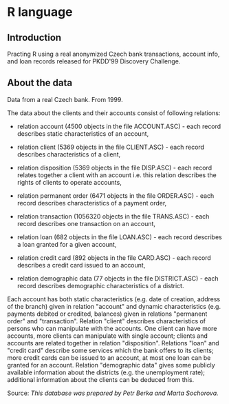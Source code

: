# R language

## Introduction
Practing R using a real anonymized Czech bank transactions, account info, and loan records released for PKDD'99 Discovery Challenge.

## About the data
Data from a real Czech bank. From 1999.

The data about the clients and their accounts consist of following relations:

* relation account (4500 objects in the file ACCOUNT.ASC) - each record describes static characteristics of an account,

* relation client (5369 objects in the file CLIENT.ASC) - each record describes characteristics of a client,

* relation disposition (5369 objects in the file DISP.ASC) - each record relates together a client with an account i.e. this relation describes the rights of clients to operate accounts,

* relation permanent order (6471 objects in the file ORDER.ASC) - each record describes characteristics of a payment order,

* relation transaction (1056320 objects in the file TRANS.ASC) - each record describes one transaction on an account,

* relation loan (682 objects in the file LOAN.ASC) - each record describes a loan granted for a given account,

* relation credit card (892 objects in the file CARD.ASC) - each record describes a credit card issued to an account,

* relation demographic data (77 objects in the file DISTRICT.ASC) - each record describes demographic characteristics of a district.

Each account has both static characteristics (e.g. date of creation, address of the branch) given in relation "account" and dynamic characteristics (e.g. payments debited or credited, balances) given in relations "permanent order" and "transaction". Relation "client" describes characteristics of persons who can manipulate with the accounts. One client can have more accounts, more clients can manipulate with single account; clients and accounts are related together in relation "disposition". Relations "loan" and "credit card" describe some services which the bank offers to its clients; more credit cards can be issued to an account, at most one loan can be granted for an account. Relation "demographic data" gives some publicly available information about the districts (e.g. the unemployment rate); additional information about the clients can be deduced from this.

Source:
*This database was prepared by Petr Berka and Marta Sochorova.*